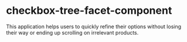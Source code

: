 # checkbox-tree-facet-component
This application helps users to quickly refine their options without losing their way or ending up scrolling on irrelevant products.
